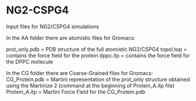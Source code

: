 # NG2-CSPG4
Input files for NG2/CSPG4 simulations

In the AA folder there are atomistic files for Gromacs:

prot_only.pdb = PDB structure of the full atomistic NG2/CSPG4
topol.top = contains the force field for the protein
dppc.itp = contains the force field for the DPPC molecule

In the CG folder there are Coarse-Grained files for Gromacs:
CG_Protein.pdb = Martini representation of the prot_only structure obtained using the Martinize 2 (command at the beginning of Protein_A.itp file)
Protein_A.itp = Martini Force Field for the CG_Protein.pdb
